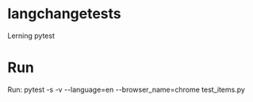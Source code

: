 # langchangetests
Lerning pytest

# Run
Run: pytest -s -v --language=en --browser_name=chrome test_items.py
